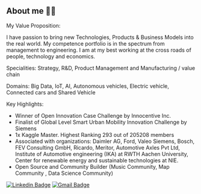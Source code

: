 ## About me 🧑🏽‍

My Value Proposition:

I have passion to bring new Technologies, Products & Business Models into the real world. My competence portfolio is in the spectrum from management to engineering. I am at my best working at the cross roads of people, technology and economics.

Specialities: Strategy, R&D, Product Management and Manufacturing / value chain

Domains: Big Data, IoT, AI, Autonomous vehicles, Electric vehicle, Connected cars and Shared Vehicle

Key Highlights:
- Winner of Open Innovation Case Challenge by Innocentive Inc.
- Finalist of Global Level Smart Urban Mobility Innovation Challenge by Siemens
- 1x Kaggle Master. Highest Ranking 293 out of 205208 members
- Associated with organizations: Daimler AG, Ford, Valeo Siemens, Bosch, FEV Consulting GmbH, Ricardo, Meritor, Automotive Axles Pvt Ltd, Institute of Automotive engineering (IKA) at RWTH Aachen University, Center for renewable energy and sustainable technologies at NIE.
- Open Source and Community Builder (Music Community, Map Community , Data Science Community)

[![Linkedin Badge](https://img.shields.io/badge/-Deepak_Raj_Purushothaman-blue?style=flat-square&logo=Linkedin&logoColor=white&link=https://www.linkedin.com/in/deepakrajpurushothaman/)](https://www.linkedin.com/in/deepakrajpurushothaman/) [![Gmail Badge](https://img.shields.io/badge/-deepakrajpurushothaman@gmail.com-c14438?style=flat-square&logo=Gmail&logoColor=white&link=mailto:deepakrajpurushothaman@gmail.com)](mailto:deepakrajpurushothaman@gmail.com)
<!--
**deepakrajpurushothaman/deepakrajpurushothaman** is a ✨ _special_ ✨ repository because its `README.md` (this file) appears on your GitHub profile.

Here are some ideas to get you started:

- 🔭 I’m currently working on ...
- 🤔 I’m looking for help with ...
- 💬 Ask me about ...
- 📫 How to reach me: ...
- 😄 Pronouns: ...
- ⚡ Fun fact: ...
-->
